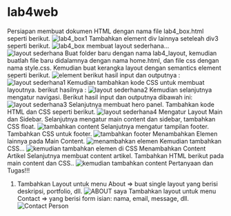 # lab4web
Persiapan membuat dokumen HTML dengan nama file lab4_box.html seperti berikut.
![lab4_box1](https://user-images.githubusercontent.com/82009410/115811080-47c28480-a419-11eb-883d-9b56696c42cb.PNG)
Tambahkan element div lainnya seteleah div3 seperti berikut.
![lab4_box](https://user-images.githubusercontent.com/82009410/115811147-64f75300-a419-11eb-81f5-bdf25166fc80.PNG)
membuat layout sederhana...
![layout sederhana](https://user-images.githubusercontent.com/82009410/115811490-ff579680-a419-11eb-802d-6da596db65c2.PNG)
Buat folder baru dengan nama lab4_layout, kemudian buatlah file baru didalamnya dengan nama 
home.html, dan file css dengan nama style.css.
Kemudian buat kerangka layout dengan semantics element seperti berikut.
![element](https://user-images.githubusercontent.com/82009410/115811685-5c534c80-a41a-11eb-8d3d-cf921ea670fd.PNG)
berikut hasil input dan outputnya :
![layout sederhana1](https://user-images.githubusercontent.com/82009410/115811761-873da080-a41a-11eb-8bf6-4336cc7429aa.PNG)
Kemudian tambahkan kode CSS untuk membuat layoutnya. berikut hasilnya :
![layout sederhana2](https://user-images.githubusercontent.com/82009410/115811942-cec42c80-a41a-11eb-8d0e-f9f92d7a16c7.PNG)
Kemudian selanjutnya mengatur navigasi. Berikut hasil input dan outputnya dibawah ini:
![layout sederhana3](https://user-images.githubusercontent.com/82009410/115812073-fdda9e00-a41a-11eb-9302-6f3b9616a27f.PNG)
Selanjutnya membuat hero panel. Tambahkan kode HTML dan CSS seperti berikut.
![layout sederhana4](https://user-images.githubusercontent.com/82009410/115812155-1e0a5d00-a41b-11eb-8d5a-9d1c6761b477.PNG)
Mengatur Layout Main dan Sidebar.
Selanjutnya mengatur main content dan sidebar, tambahkan CSS float.
![tambahkan content](https://user-images.githubusercontent.com/82009410/115812629-dd5f1380-a41b-11eb-9af2-e6c8ddaa45af.PNG)
Selanjutnya mengatur tampilan footer. Tambahkan CSS untuk footer.
![tambahkan footer](https://user-images.githubusercontent.com/82009410/115812758-18614700-a41c-11eb-8ad0-776002d3c12b.PNG)
Menambahkan Elemen lainnya pada Main Content.
![menambahkan elemen](https://user-images.githubusercontent.com/82009410/115813058-b05f3080-a41c-11eb-985a-0683677c2306.PNG)
Kemudian tambahkan CSS...
![kemudian tambahkan elemen di CSS](https://user-images.githubusercontent.com/82009410/115813186-ec929100-a41c-11eb-8577-6a38f459e796.PNG)
Menambahkan Content Artikel
Selanjutnya membuat content artikel. Tambahkan HTML berikut pada main content dan CSS..
![kemudian tambahkan content](https://user-images.githubusercontent.com/82009410/115813369-3da28500-a41d-11eb-8831-d77754cf2a70.PNG)
Pertanyaan dan Tugas!!!
1. Tambahkan Layout untuk menu About
=> buat single layout yang berisi deskripsi, portfolio, dll.
![ABOUT saya](https://user-images.githubusercontent.com/82009410/115837360-b23bea80-a442-11eb-9db6-5e1913e1cbae.PNG)
Tambahkan layout untuk menu Contact
=> yang berisi form isian: nama, email, message, dll.
![Contact Person](https://user-images.githubusercontent.com/82009410/115837267-97697600-a442-11eb-922e-54f582778e70.PNG)
